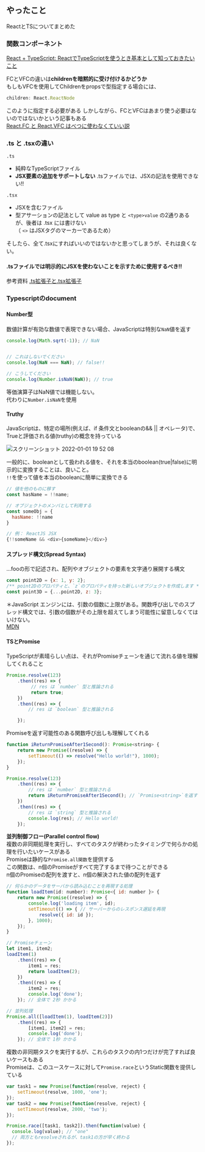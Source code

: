## やったこと
ReactとTSについてまとめた  


### 関数コンポーネント
[React + TypeScript: ReactでTypeScriptを使うとき基本として知っておきたいこと](https://qiita.com/FumioNonaka/items/4361d1cdf34ffb5a5338)  


FCとVFCの違いは**childrenを暗黙的に受け付けるかどうか**  
もしもVFCを使用してChildrenをpropsで型指定する場合には、
```js
children: React.ReactNode
```  
このように指定する必要がある
しかしながら、FCとVFCはあまり使う必要はないのではないかという記事もある  
[React.FC と React.VFC はべつに使わなくていい説 ](https://kray.jp/blog/dont-have-to-use-react-fc-and-react-vfc/)  

### .ts と .tsxの違い
`.ts`
- 純粋なTypeScriptファイル
- **JSX要素の追加をサポートしない**
.tsファイルでは、JSXの記法を使用できない!!

`.tsx`
- JSXを含むファイル
- 型アサーションの記法として value as type と `<type>value` の2通りあるが、後者は .tsx には書けない  
（ `<>` はJSXタグのマーカーであるため）  

そしたら、全て.tsxにすればいいのではないかと思ってしまうが、それは良くない。  
#### .tsファイルでは明示的にJSXを使わないことを示すために使用するべき!!  

参考資料 [.ts拡張子と.tsx拡張子](https://qiita.com/y-hira18/items/f67cfc45a70c7c25708a)

### Typescriptのdocument

#### Number型
数値計算が有効な数値で表現できない場合、JavaScriptは特別な`NaN`値を返す  
```js
console.log(Math.sqrt(-1)); // NaN


// これはしないでください
console.log(NaN === NaN); // false!!

// こうしてください
console.log(Number.isNaN(NaN)); // true
```
等価演算子はNaN値では機能しない。  
代わりに`Number.isNaN`を使用  

#### Truthy
JavaScriptは、特定の場所(例えば、if 条件文とbooleanの&& || オペレータ)で、  
Trueと評価される値(truthy)の概念を持っている  

![スクリーンショット 2022-01-01 19 52 08](https://user-images.githubusercontent.com/78260526/147848972-ac41c622-b258-44ea-a340-9c89a12f0868.png)  

一般的に、booleanとして扱われる値を、それを本当のboolean(true|false)に明示的に変換することは、良いこと。  
`!!`を使って値を本当のbooleanに簡単に変換できる  

```js
// 値を他のものに移す
const hasName = !!name;

// オブジェクトのメンバとして利用する
const someObj = {
  hasName: !!name
}

// 例： ReactJS JSX
{!!someName && <div>{someName}</div>}
```

#### スプレッド構文(Spread Syntax)
...fooの形で記述され、配列やオブジェクトの要素を文字通り展開する構文  
```js
const point2D = {x: 1, y: 2};
/** point2Dのプロパティと、`z`のプロパティを持った新しいオブジェクトを作成します */
const point3D = {...point2D, z: 3};
```
＊JavaScript エンジンには、引数の個数に上限がある。関数呼び出しでのスプレッド構文では、引数の個数がその上限を超えてしまう可能性に留意しなくてはいけない。  
[MDN](https://developer.mozilla.org/ja/docs/Web/JavaScript/Reference/Operators/Spread_syntax)  

#### TSとPromise
TypeScriptが素晴らしい点は、それがPromiseチェーンを通じて流れる値を理解してくれること  
```js
Promise.resolve(123)
    .then((res) => {
         // res は `number` 型と推論される
         return true;
    })
    .then((res) => {
        // res は `boolean` 型と推論される

    });
```
Promiseを返す可能性のある関数呼び出しも理解してくれる
```js
function iReturnPromiseAfter1Second(): Promise<string> {
    return new Promise((resolve) => {
        setTimeout(() => resolve("Hello world!"), 1000);
    });
}

Promise.resolve(123)
    .then((res) => {
        // res は `number` 型と推論される
        return iReturnPromiseAfter1Second(); // `Promise<string>`を返す
    })
    .then((res) => {
        // res は `string` 型と推論される
        console.log(res); // Hello world!
    });
```

**並列制御フロー(Parallel control flow)**  
複数の非同期処理を実行し、すべてのタスクが終わったタイミングで何らかの処理を行いたいケースがある  
Promiseは静的な`Promise.all関数`を提供する  
この関数は、n個のPromiseがすべて完了するまで待つことができる  
n個のPromiseの配列を渡すと、n個の解決された値の配列を返す  
```js
// 何らかのデータをサーバから読み込むことを再現する処理
function loadItem(id: number): Promise<{ id: number }> {
    return new Promise((resolve) => {
        console.log('loading item', id);
        setTimeout(() => { // サーバーからのレスポンス遅延を再現
            resolve({ id: id });
        }, 1000);
    });
}

// Promiseチェーン
let item1, item2;
loadItem(1)
    .then((res) => {
        item1 = res;
        return loadItem(2);
    })
    .then((res) => {
        item2 = res;
        console.log('done');
    }); // 全体で 2秒 かかる

// 並列処理
Promise.all([loadItem(1), loadItem(2)])
    .then((res) => {
        [item1, item2] = res;
        console.log('done');
    }); // 全体で 1秒 かかる
```
複数の非同期タスクを実行するが、これらのタスクの内1つだけが完了すれば良いケースもある  
Promiseは、このユースケースに対して`Promise.race`というStatic関数を提供している  
```js
var task1 = new Promise(function(resolve, reject) {
    setTimeout(resolve, 1000, 'one');
});
var task2 = new Promise(function(resolve, reject) {
    setTimeout(resolve, 2000, 'two');
});

Promise.race([task1, task2]).then(function(value) {
  console.log(value); // "one"
  // 両方ともresolveされるが、task1の方が早く終わる
});
```
